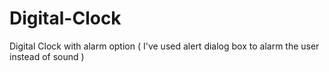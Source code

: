 # Digital-Clock

  Digital Clock with alarm option ( I've used alert dialog box to alarm the user instead of sound )
